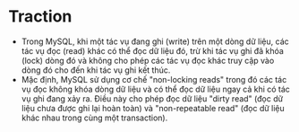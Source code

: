 # Traction

- Trong MySQL, khi một tác vụ đang ghi (write) trên một dòng dữ liệu, các tác vụ đọc (read) khác có thể đọc dữ liệu đó, trừ khi tác vụ ghi đã khóa (lock) dòng đó và không cho phép các tác vụ đọc khác truy cập vào dòng đó cho đến khi tác vụ ghi kết thúc.
- Mặc định, MySQL sử dụng cơ chế "non-locking reads" trong đó các tác vụ đọc không khóa dòng dữ liệu và có thể đọc dữ liệu ngay cả khi có tác vụ ghi đang xảy ra. Điều này cho phép đọc dữ liệu "dirty read" (đọc dữ liệu chưa được ghi lại hoàn toàn) và "non-repeatable read" (đọc dữ liệu khác nhau trong cùng một transaction).

